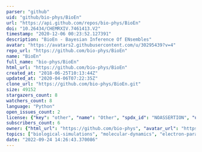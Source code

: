 ```yaml
---
parser: "github"
uid: "github/bio-phys/BioEn"
url: "https://api.github.com/repos/bio-phys/BioEn"
doi: "10.26434/CHEMRXIV.7461413.V2"
timestamp: "2020-12-06 00:23:52.127391"
description: "BioEn - Bayesian Inference Of ENsembles"
avatar: "https://avatars2.githubusercontent.com/u/30295439?v=4"
repo_url: "https://github.com/bio-phys/BioEn"
name: "BioEn"
full_name: "bio-phys/BioEn"
html_url: "https://github.com/bio-phys/BioEn"
created_at: "2018-06-25T10:13:44Z"
updated_at: "2020-04-06T07:22:35Z"
clone_url: "https://github.com/bio-phys/BioEn.git"
size: 49152
stargazers_count: 8
watchers_count: 8
language: "Python"
open_issues_count: 2
license: {"key": "other", "name": "Other", "spdx_id": "NOASSERTION", "url": null, "node_id": "MDc6TGljZW5zZTA="}
subscribers_count: 6
owner: {"html_url": "https://github.com/bio-phys", "avatar_url": "https://avatars2.githubusercontent.com/u/30295439?v=4", "login": "bio-phys", "type": "Organization"}
topics: ["biological-simulations", "molecular-dynamics", "electron-paramagnetic-resonance", "structural-biology", "nmr", "xray-scattering-experiments", "bayesian-inference", "deer", "peldor", "data-integration", "saxs"]
date: "2022-09-24 14:26:43.370086"
---
```

